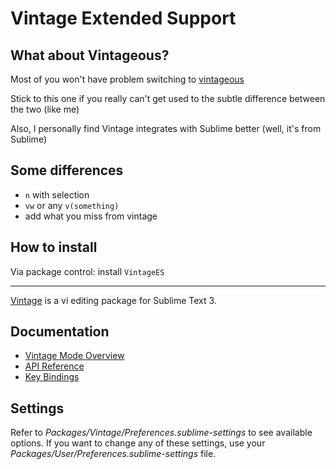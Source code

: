 # Vintage Extended Support

## What about Vintageous?

Most of you won't have problem switching to [vintageous](https://github.com/guillermooo/Vintageous)

Stick to this one if you really can't get used to the subtle difference between the two (like me)

Also, I personally find Vintage integrates with Sublime better (well, it's from Sublime)

## Some differences
- `n` with selection
- `vw` or any `v(something)`
- add what you miss from vintage

## How to install

Via package control: install `VintageES`

--------------------

[Vintage](http://www.sublimetext.com/docs/3/vintage.html) is a vi editing package for Sublime Text 3.


## Documentation
* [Vintage Mode Overview](http://www.sublimetext.com/docs/3/vintage.html)
* [API Reference](http://www.sublimetext.com/docs/3/api_reference.html)
* [Key Bindings](http://sublimetext.info/docs/en/customization/key_bindings.html)

## Settings
Refer to *Packages/Vintage/Preferences.sublime-settings* to see available
options. If you want to change any of these settings, use your
*Packages/User/Preferences.sublime-settings* file.
